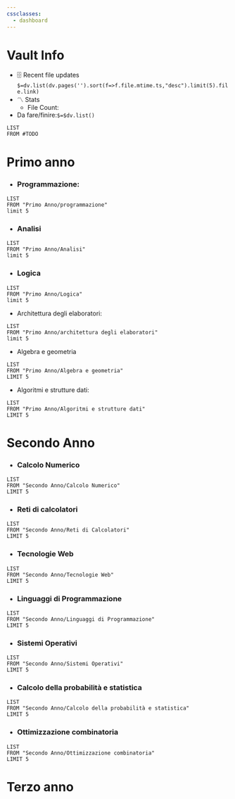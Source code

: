 ```yaml
---
cssclasses:
  - dashboard
---
```

# Vault Info

[](https://github.com/TfTHacker/DashboardPlusPlus/blob/master/Dashboard%2B%2B.md#vault-info)

- 🗄️ Recent file updates `$=dv.list(dv.pages('').sort(f=>f.file.mtime.ts,"desc").limit(5).file.link)`
- 〽️ Stats
    - File Count: 
- Da fare/finire:`$=$dv.list()` 
```dataview
LIST
FROM #TODO
```

# Primo anno

- ### Programmazione: 
  
```dataview
LIST
FROM "Primo Anno/programmazione" 
limit 5
```
- ### Analisi
  
```dataview
LIST 
FROM "Primo Anno/Analisi"
limit 5
```

- ### Logica 
  
```dataview
LIST 
FROM "Primo Anno/Logica" 
limit 5
```

- Architettura degli elaboratori:
  
```dataview
LIST
FROM "Primo Anno/architettura degli elaboratori"
limit 5
```

- Algebra e geometria
```dataview 
LIST
FROM "Primo Anno/Algebra e geometria"
LIMIT 5
```

- Algoritmi e strutture dati:
```dataview
LIST
FROM "Primo Anno/Algoritmi e strutture dati"
LIMIT 5
```


# Secondo Anno



- ### Calcolo Numerico
  
```dataview
LIST
FROM "Secondo Anno/Calcolo Numerico"
LIMIT 5
```

- ### Reti di calcolatori
  
```dataview
LIST
FROM "Secondo Anno/Reti di Calcolatori"
LIMIT 5
```

- ### Tecnologie Web
```dataview
LIST
FROM "Secondo Anno/Tecnologie Web"
LIMIT 5
```

- ### Linguaggi di Programmazione
  
```dataview
LIST
FROM "Secondo Anno/Linguaggi di Programmazione"
LIMIT 5
```

- ### Sistemi Operativi
```dataview
LIST
FROM "Secondo Anno/Sistemi Operativi"
LIMIT 5
```

- ### Calcolo della probabilità e statistica
  
```dataview
LIST
FROM "Secondo Anno/Calcolo della probabilità e statistica"
LIMIT 5
```

- ### Ottimizzazione combinatoria
  
```dataview 
LIST
FROM "Secondo Anno/Ottimizzazione combinatoria"
LIMIT 5
```

# Terzo anno


